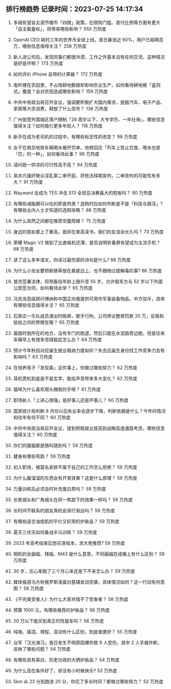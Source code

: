 
## 排行榜趋势 记录时间：2023-07-25 14:17:34
  
  1. 多城有望自主调节楼市「四限」政策，在限购门槛、首付比例等方面有更大「自主裁量权」，将带来哪些影响？ 555 万热度
    
  2. OpenAI CEO 耗时三年的世界币全球上线，首日暴涨近 90%，用户已超两百万，哪些信息值得关注？ 258 万热度
    
  3. 新人进公司后，发现同事们都很冷漠，工作之外基本没有任何交流，这种情况是好是坏啊？ 173 万热度
    
  4. 如何评价 iPhone 自带的计算器？ 172 万热度
    
  5. 电杆建在农田里，不占用耕地数据却影响农业生产，如何看待耕地被「盗洞式」蚕食？会对农田造成哪些影响？ 159 万热度
    
  6. 中共中央政治局召开会议，强调要积极扩大国内需求，提振汽车、电子产品、家居等大宗消费，释放了什么信号？ 138 万热度
    
  7. 广州放宽外围城区落户限制「28 周岁以下、大专学历、一年社保」，哪些信息值得关注？如何吸引更多年轻人？ 118 万热度
    
  8. 新手在成为老司机的过程中，有哪些标志性的改变？ 98 万热度
    
  9. 女子在南京地铁车厢喝水被开罚单，地铁回应「列车上禁止饮食，喝水也是『饮』的一种」，如何看待此事？ 98 万热度
    
  10. 请问统一供凉的可行性高不高？ 94 万热度
    
  11. 吴亦凡强奸聚众淫乱案二审开庭，将依法择期宣判，二审改判的可能性有多大？ 91 万热度
    
  12. Wayward 会成为 TES 冲击 S13 全球总决赛最大的短板吗？ 90 万热度
    
  13. 有哪些减脂期可以吃的即食肉类？选购时应如何判断是不是「科技与狠活」? 有哪些业内人士才知道的选购攻略？ 88 万热度
    
  14. 为什么突然之间都在推荐空腹爬楼？ 75 万热度
    
  15. 身边的朋友都上了重高，我却在普高读书，我们的友谊会长久吗？ 73 万热度
    
  16. 荣耀 Magic V2 做到了比直板机还薄，是否说明折叠屏有望成为主流手机？ 68 万热度
    
  17. 读了这么多年语文，你读过最伤感的诗句是什么? 68 万热度
    
  18. 为什么小龙女要把断肠草放在悬崖边上，也不跟杨过提解毒的事? 66 万热度
    
  19. 普京签署法律，将预备役年龄上限升至 55 岁，允许俄军方与 52 岁以下外国公民签合同，如何看待此举？ 65 万热度
    
  20. 马克龙高级顾问博纳称中国正向俄提供可用作军事装备物品，中方驳斥，具体有哪些信息值得关注？ 65 万热度
    
  21. 石家庄一乐队成员演出时脱裤，歌手行拘，公司停业整顿罚款 20 万，反叛和低俗之间的界限在哪？ 65 万热度
    
  22. 晨跑时我所在的地方，没有专门的跑道，然后只能在水泥路旁边跑，但是往来车辆早上有很多觉得尴尬怎么办？ 64 万热度
    
  23. 预计今年秋招对应届生就业吸纳力度如何？失去应届生身份找工作竞争力会有影响吗？ 63 万热度
    
  24. 在培养孩子「发现美」这件事上，你做过哪些努力？ 62 万热度
    
  25. 耳机煲机到底是不是玄学，能给声音带来多大变化？ 62 万热度
    
  26. 猫咪为什么喜欢用头蹭我的手呀？ 61 万热度
    
  27. 职场新人「上进心很强」是好事儿还是坏事儿？ 60 万热度
    
  28. 国家统计局判断 8 月份以后失业率会逐步下降，判断依据是什么？今年的情况和往年有何不同？ 60 万热度
    
  29. 中共中央政治局召开会议，提到把稳就业提高到战略高度通盘考虑，哪些信息值得关注？ 60 万热度
    
  30. 你们的猫猫都是随叫随到吗？ 59 万热度
    
  31. 健身有哪些弯路？ 59 万热度
    
  32. 初入职场，被莫名安排不属于自己的工作怎么拒绝？ 59 万热度
    
  33. 为什么酸溜溜的东西会有开胃效果？这是什么原理？ 59 万热度
    
  34. 力量训练后必须及时补充蛋白质吗？ 59 万热度
    
  35. 长焦镜头和广角镜头在同一焦距下的效果一样吗？ 59 万热度
    
  36. 长时间不联系的朋友真的会渐行渐远吗？ 59 万热度
    
  37. 有哪些适合油痘肌的平价又好用的护肤品？ 59 万热度
    
  38. 夏天三伏天如何备战半马训练？ 59 万热度
    
  39. 2023 年高考结束后想买游戏本，求大佬推荐? 59 万热度
    
  40. 相机的全画幅、残幅、M43 是什么意思，不同画幅在成像上有什么区别？ 59 万热度
    
  41. 30 岁，压心率跑了三个月心率还是下不来怎么办？ 59 万热度
    
  42. 媒体报道乌方称俄罗斯凌晨对基辅发动空袭，具体情况如何？这一行动有何意图？ 58 万热度
    
  43. 《不完美受害人》为什么大家共情不了受害者？ 58 万热度
    
  44. 预算 1500 元，有哪些推荐的护肤品？ 56 万热度
    
  45. 20 万以下能买到真正的性能车吗？ 56 万热度
    
  46. 纯电、插混、增程、混动有什么区别，到底谁更好？ 55 万热度
    
  47. 台军「汉光演习」首日发生不明原因爆炸致 9 人受伤，其中 2 人手被炸断，反映了哪些问题？ 54 万热度
    
  48. 有哪些具有美白、抗老功效的大牌护肤品？ 54 万热度
    
  49. 为什么现在条件好了，却没有小时候快乐? 53 万热度
    
  50. 5km 从 23 分到跑进 20 分，你花了多长时间？都做过哪些努力？ 52 万热度
    